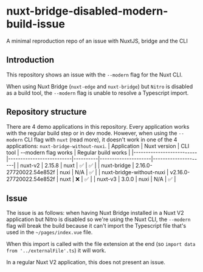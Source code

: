 # nuxt-bridge-disabled-modern-build-issue
A minimal reproduction repo of an issue with NuxtJS, bridge and the CLI

## Introduction
This repository shows an issue with the `--modern` flag for the Nuxt CLI.

When using Nuxt Bridge (`nuxt-edge` and `nuxt-bridge`) but `Nitro` is disabled as a build tool, the `--modern` flag is unable to resolve a Typescript import.

## Repository structure
There are 4 demo applications in this repository. Every application works with the regular build step or in dev mode. However, when using the `--modern` CLI flag with `nuxt` (read more), it doesn't work in one of the 4 applications: `nuxt-bridge-without-nuxi`.
| Application              | Nuxt version             | CLI tool | --modern flag works | Regular build works |
|--------------------------|--------------------------|----------|---------------------|---------------------|
| nuxt-v2                  | 2.15.8                   | nuxt     | :white_check_mark:  | :white_check_mark:  |
| nuxt-bridge              | 2.16.0-27720022.54e852f  | nuxi     | N/A                 | :white_check_mark:  |
| nuxt-bridge-without-nuxi | v2.16.0-27720022.54e852f | nuxt     | :x:                 | :white_check_mark:  |
| nuxt-v3                  | 3.0.0                    | nuxi     | N/A                 | :white_check_mark:  |

## Issue
The issue is as follows: when having Nuxt Bridge installed in a Nuxt V2 application but Nitro is disabled so we're using the Nuxt CLI, the `--modern` flag will break the build because it can't import the Typescript file that's used in the `~/pages/index.vue` file.

When this import is called with the file extension at the end (so `import data from '../externalFile'.ts`) it will work.

In a regular Nuxt V2 application, this does not present an issue.
